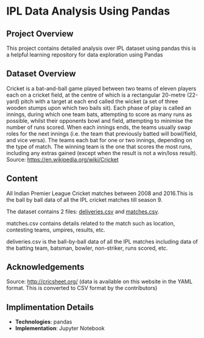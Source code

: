 # IPL Data Analysis Using Pandas

## Project Overview
This project contains detailed analysis over IPL dataset using pandas this is a helpful learning repository for data exploration using Pandas  

## Dataset Overview
Cricket is a bat-and-ball game played between two teams of eleven players each on a cricket field, at the centre of which is a rectangular 20-metre (22-yard) pitch with a target at each end called the wicket (a set of three wooden stumps upon which two bails sit). Each phase of play is called an innings, during which one team bats, attempting to score as many runs as possible, whilst their opponents bowl and field, attempting to minimise the number of runs scored. When each innings ends, the teams usually swap roles for the next innings (i.e. the team that previously batted will bowl/field, and vice versa). The teams each bat for one or two innings, depending on the type of match. The winning team is the one that scores the most runs, including any extras gained (except when the result is not a win/loss result). Source: https://en.wikipedia.org/wiki/Cricket

## Content
All Indian Premier League Cricket matches between 2008 and 2016.This is the ball by ball data of all the IPL cricket matches till season 9.

The dataset contains 2 files: [deliveries.csv](https://github.com/abhinnpandey/IPL-Data-Analysis-using-Pandas/blob/master/Data%20Analysis%20using%20Pandas%20(Working%20with%20IPL%20dataset)/deliveries.csv) and [matches.csv](https://github.com/abhinnpandey/IPL-Data-Analysis-using-Pandas/blob/master/Data%20Analysis%20using%20Pandas%20(Working%20with%20IPL%20dataset)/matches.csv).

matches.csv contains details related to the match such as location, contesting teams, umpires, results, etc.

deliveries.csv is the ball-by-ball data of all the IPL matches including data of the batting team, batsman, bowler, non-striker, runs scored, etc.

## Acknowledgements
Source: http://cricsheet.org/ (data is available on this website in the YAML format. This is converted to CSV format by the contributors)



## Implimentation Details
- **Technologies**: pandas
- **Implementation**: Jupyter Notebook

